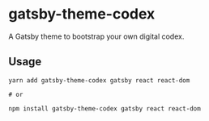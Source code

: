 # gatsby-theme-codex

A Gatsby theme to bootstrap your own digital codex.

## Usage

```
yarn add gatsby-theme-codex gatsby react react-dom

# or

npm install gatsby-theme-codex gatsby react react-dom
```
